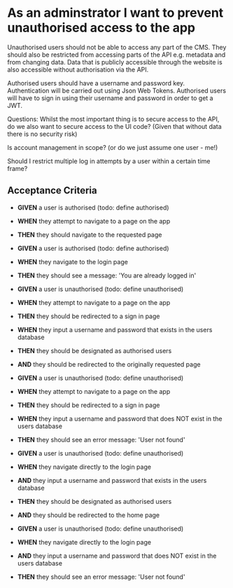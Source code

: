 # As an adminstrator I want to prevent unauthorised access to the app

Unauthorised users should not be able to access any part of the CMS.
They should also be restricted from accessing parts of the API e.g. metadata and from changing data. Data that is publicly accessible through the website is also accessible without authorisation via the API.

Authorised users should have a username and password key. 
Authentication will be carried out using Json Web Tokens.
Authorised users will have to sign in using their username and password in order to get a JWT.


Questions: 
Whilst the most important thing is to secure access to the API, do we also want to secure access to the UI code? (Given that without data there is no security risk)

Is account management in scope? (or do we just assume one user - me!)

Should I restrict multiple log in attempts by a user within a certain time frame?

## Acceptance Criteria

* **GIVEN** a user is authorised (todo: define authorised)
* **WHEN** they attempt to navigate to a page on the app
* **THEN** they should navigate to the requested page



* **GIVEN** a user is authorised (todo: define authorised)
* **WHEN** they navigate to the login page
* **THEN** they should see a message: 'You are already logged in'



* **GIVEN** a user is unauthorised (todo: define unauthorised)
* **WHEN** they attempt to navigate to a page on the app
* **THEN** they should be redirected to a sign in page
* **WHEN** they input a username and password that exists in the users database
* **THEN** they should be designated as authorised users
* **AND** they should be redirected to the originally requested page



* **GIVEN** a user is unauthorised (todo: define unauthorised)
* **WHEN** they attempt to navigate to a page on the app
* **THEN** they should be redirected to a sign in page
* **WHEN** they input a username and password that does NOT exist in the users database
* **THEN** they should see an error message: 'User not found'



* **GIVEN** a user is unauthorised (todo: define unauthorised)
* **WHEN** they navigate directly to the login page 
* **AND** they input a username and password that exists in the users database
* **THEN** they should be designated as authorised users
* **AND** they should be redirected to the home page



* **GIVEN** a user is unauthorised (todo: define unauthorised)
* **WHEN** they navigate directly to the login page 
* **AND** they input a username and password that does NOT exist in the users database
* **THEN** they should see an error message: 'User not found'


